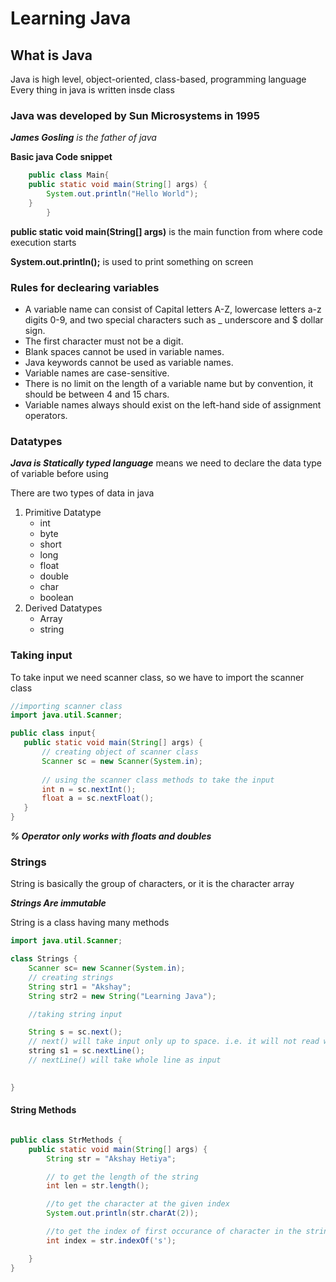 # Learning Java
## What is Java 
 Java is high level, object-oriented, class-based, programming language 
 Every thing in java is written insde class
 
 ### **Java was developed by Sun Microsystems in 1995**

 ***James Gosling** is the father of java*
 
**Basic java Code snippet**

```java
    public class Main{
    public static void main(String[] args) {
        System.out.println("Hello World");
    }
        }
```
**public static void main(String[] args)**  is the main function from where code execution starts

**System.out.println();** is used to print something on screen

### Rules for declearing variables 

* A variable name can consist of Capital letters A-Z, lowercase letters a-z digits 0-9,
  and two special characters such as _ underscore and $ dollar sign.
* The first character must not be a digit.
* Blank spaces cannot be used in variable names.
* Java keywords cannot be used as variable names.
* Variable names are case-sensitive.
* There is no limit on the length of a variable name but by convention, it should be between 4 and 15 chars.
* Variable names always should exist on the left-hand side of assignment operators.

### Datatypes
***Java is Statically typed language***
means we need to declare the data type of variable before using

There are two types of data in java
1. Primitive Datatype
    * int
    * byte
    * short
    * long
    * float
    * double
    * char
    * boolean
2. Derived Datatypes 
    * Array
    * string 

### Taking input 
 To take input we need scanner class, so we have to import the scanner class 
 ```java
//importing scanner class
 import java.util.Scanner;

public class input{
    public static void main(String[] args) {
        // creating object of scanner class
        Scanner sc = new Scanner(System.in);
        
        // using the scanner class methods to take the input
        int n = sc.nextInt();
        float a = sc.nextFloat();
    }
}

 ```
 ***% Operator only works with floats and doubles***
 
### Strings 
 String is basically the group of characters, or it is the character array
 
***Strings Are immutable***

String is a class having many methods 

```java
import java.util.Scanner;

class Strings {
    Scanner sc= new Scanner(System.in);
    // creating strings 
    String str1 = "Akshay";
    String str2 = new String("Learning Java");

    //taking string input

    String s = sc.next();
    // next() will take input only up to space. i.e. it will not read whole line but only first word
    string s1 = sc.nextLine();
    // nextLine() will take whole line as input 
    

}
```

#### String Methods

```java

public class StrMethods {
    public static void main(String[] args) {
        String str = "Akshay Hetiya";

        // to get the length of the string
        int len = str.length();

        //to get the character at the given index 
        System.out.println(str.charAt(2));

        //to get the index of first occurance of character in the string 
        int index = str.indexOf('s');

    }
}
```